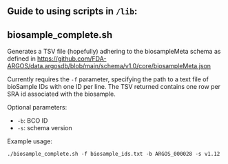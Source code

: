 
## Guide to using scripts in `/lib`:

## biosample_complete.sh

Generates a TSV file (hopefully) adhering to the biosampleMeta schema
as defined in https://github.com/FDA-ARGOS/data.argosdb/blob/main/schema/v1.0/core/biosampleMeta.json

Currently requires the `-f` parameter, specifying the path to a text file of bioSample IDs with one ID per line.
The TSV returned contains one row per SRA id associated with the biosample.

Optional parameters:
- `-b`: BCO ID
- `-s`: schema version

Example usage:

`./biosample_complete.sh -f biosample_ids.txt -b ARGOS_000028 -s v1.12`
